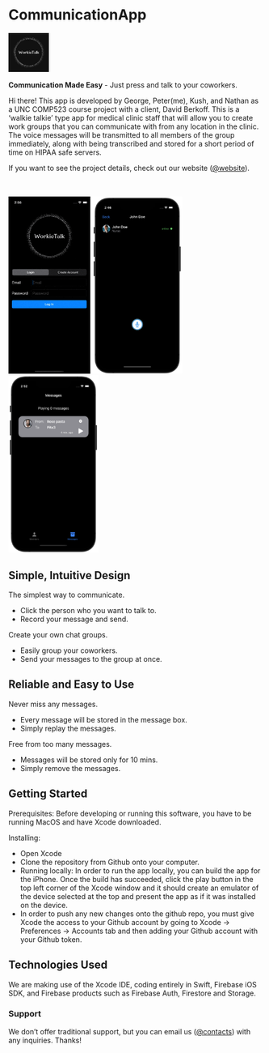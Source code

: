 # CommunicationApp

<img src="Screenshots/logo.png" width=80px>

**Communication Made Easy** - Just press and talk to your coworkers.

Hi there! This app is developed by George, Peter(me), Kush, and Nathan as a UNC COMP523 course project with a client, David Berkoff.
This is a ‘walkie talkie’ type app for medical clinic staff that will allow you to create work groups that you can communicate with from any location in the clinic. The voice messages will be transmitted to all members of the group immediately, along with being transcribed and stored for a short period of time on HIPAA safe servers. 

If you want to see the project details, check out our website ([@website](https://tarheels.live/comp523grouph/)).

<br/>
<br/>

<div align=left>
  <img src="Screenshots/recording.gif" height=350px>
  <img src="Screenshots/record_dark.png" height=350px>
  <img src="Screenshots/messages_dark.png" height=350px>
</div>

## Simple, Intuitive Design

The simplest way to communicate.

- Click the person who you want to talk to.
- Record your message and send.

Create your own chat groups.

- Easily group your coworkers.
- Send your messages to the group at once.

## Reliable and Easy to Use

Never miss any messages.

- Every message will be stored in the message box.
- Simply replay the messages.

Free from too many messages.

- Messages will be stored only for 10 mins.
- Simply remove the messages.

## Getting Started
Prerequisites: Before developing or running this software, you have to be running MacOS and have Xcode downloaded.

Installing: 

- Open Xcode
- Clone the repository from Github onto your computer.
- Running locally: In order to run the app locally, you can build the app for the iPhone. Once the build has succeeded, click the play button in the top left corner of the Xcode window and it should create an emulator of the device selected at the top and present the app as if it was installed on the device.
- In order to push any new changes onto the github repo, you must give Xcode the access to your Github account by going to Xcode -> Preferences -> Accounts tab and then adding your Github account with your Github token.

## Technologies Used
We are making use of the Xcode IDE, coding entirely in Swift, Firebase iOS SDK, and Firebase products such as Firebase Auth, Firestore and Storage.

### **Support**

We don’t offer traditional support, but you can email us ([@contacts](https://tarheels.live/comp523grouph/team/team-members/)) with any inquiries. Thanks!
